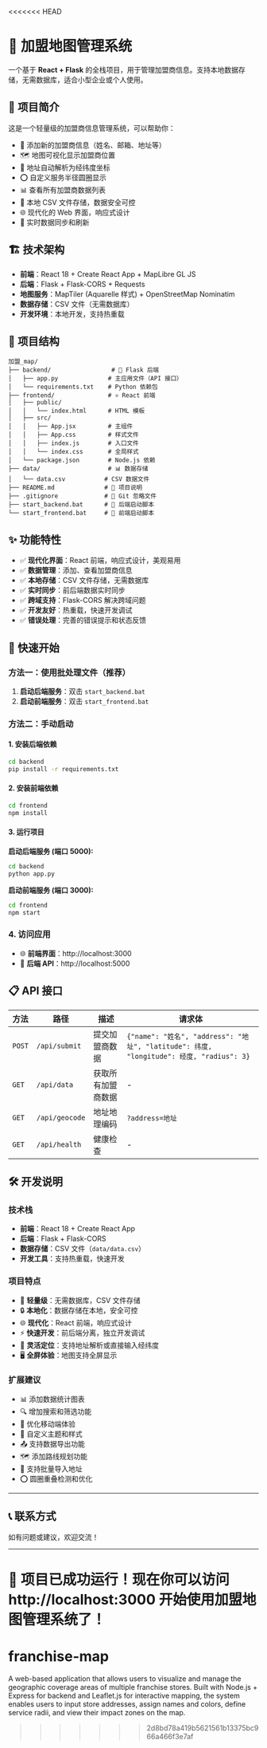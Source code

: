 <<<<<<< HEAD
# 🏪 加盟地图管理系统

一个基于 **React + Flask** 的全栈项目，用于管理加盟商信息。支持本地数据存储，无需数据库，适合小型企业或个人使用。

## 🎯 项目简介

这是一个轻量级的加盟商信息管理系统，可以帮助你：
- 📝 添加新的加盟商信息（姓名、邮箱、地址等）
- 🗺️ 地图可视化显示加盟商位置
- 📍 地址自动解析为经纬度坐标
- ⭕ 自定义服务半径圆圈显示
- 📊 查看所有加盟商数据列表
- 💾 本地 CSV 文件存储，数据安全可控
- 🌐 现代化的 Web 界面，响应式设计
- 🔄 实时数据同步和刷新

## 🏗️ 技术架构

- **前端**：React 18 + Create React App + MapLibre GL JS
- **后端**：Flask + Flask-CORS + Requests
- **地图服务**：MapTiler (Aquarelle 样式) + OpenStreetMap Nominatim
- **数据存储**：CSV 文件（无需数据库）
- **开发环境**：本地开发，支持热重载

## 📁 项目结构

```
加盟_map/
├── backend/                 # 🐍 Flask 后端
│   ├── app.py              # 主应用文件（API 接口）
│   └── requirements.txt    # Python 依赖包
├── frontend/               # ⚛️ React 前端
│   ├── public/
│   │   └── index.html      # HTML 模板
│   ├── src/
│   │   ├── App.jsx         # 主组件
│   │   ├── App.css         # 样式文件
│   │   ├── index.js        # 入口文件
│   │   └── index.css       # 全局样式
│   └── package.json        # Node.js 依赖
├── data/                   # 📊 数据存储
│   └── data.csv           # CSV 数据文件
├── README.md              # 📖 项目说明
├── .gitignore             # 🚫 Git 忽略文件
├── start_backend.bat      # 🚀 后端启动脚本
└── start_frontend.bat     # 🚀 前端启动脚本
```

## ✨ 功能特性

- ✅ **现代化界面**：React 前端，响应式设计，美观易用
- ✅ **数据管理**：添加、查看加盟商信息
- ✅ **本地存储**：CSV 文件存储，无需数据库
- ✅ **实时同步**：前后端数据实时同步
- ✅ **跨域支持**：Flask-CORS 解决跨域问题
- ✅ **开发友好**：热重载，快速开发调试
- ✅ **错误处理**：完善的错误提示和状态反馈

## 🚀 快速开始

### 方法一：使用批处理文件（推荐）

1. **启动后端服务**：双击 `start_backend.bat`
2. **启动前端服务**：双击 `start_frontend.bat`

### 方法二：手动启动

#### 1. 安装后端依赖
```bash
cd backend
pip install -r requirements.txt
```

#### 2. 安装前端依赖
```bash
cd frontend
npm install
```

#### 3. 运行项目

**启动后端服务 (端口 5000):**
```bash
cd backend
python app.py
```

**启动前端服务 (端口 3000):**
```bash
cd frontend
npm start
```

### 4. 访问应用

- 🌐 **前端界面**：http://localhost:3000
- 🔧 **后端 API**：http://localhost:5000

## 📋 API 接口

| 方法 | 路径 | 描述 | 请求体 |
|------|------|------|--------|
| `POST` | `/api/submit` | 提交加盟商数据 | `{"name": "姓名", "address": "地址", "latitude": 纬度, "longitude": 经度, "radius": 3}` |
| `GET` | `/api/data` | 获取所有加盟商数据 | - |
| `GET` | `/api/geocode` | 地址地理编码 | `?address=地址` |
| `GET` | `/api/health` | 健康检查 | - |

## 🛠️ 开发说明

### 技术栈
- **前端**：React 18 + Create React App
- **后端**：Flask + Flask-CORS
- **数据存储**：CSV 文件（`data/data.csv`）
- **开发工具**：支持热重载，快速开发

### 项目特点
- 🎯 **轻量级**：无需数据库，CSV 文件存储
- 🔒 **本地化**：数据存储在本地，安全可控
- 🌐 **现代化**：React 前端，响应式设计
- ⚡ **快速开发**：前后端分离，独立开发调试
- 📍 **灵活定位**：支持地址解析或直接输入经纬度
- 🖥️ **全屏体验**：地图支持全屏显示

### 扩展建议
- 📊 添加数据统计图表
- 🔍 增加搜索和筛选功能
- 📱 优化移动端体验
- 🎨 自定义主题和样式
- 📤 支持数据导出功能
- 🗺️ 添加路线规划功能
- 📍 支持批量导入地址
- ⭕ 圆圈重叠检测和优化

---

## 📞 联系方式

如有问题或建议，欢迎交流！

---

**🎉 项目已成功运行！现在你可以访问 http://localhost:3000 开始使用加盟地图管理系统了！** 
=======
# franchise-map
A web-based application that allows users to visualize and manage the geographic coverage areas of multiple franchise stores. Built with Node.js + Express for backend and Leaflet.js for interactive mapping, the system enables users to input store addresses, assign names and colors, define service radii, and view their impact zones on the map.
>>>>>>> 2d8bd78a419b5621561b13375bc966a466f3e7af
